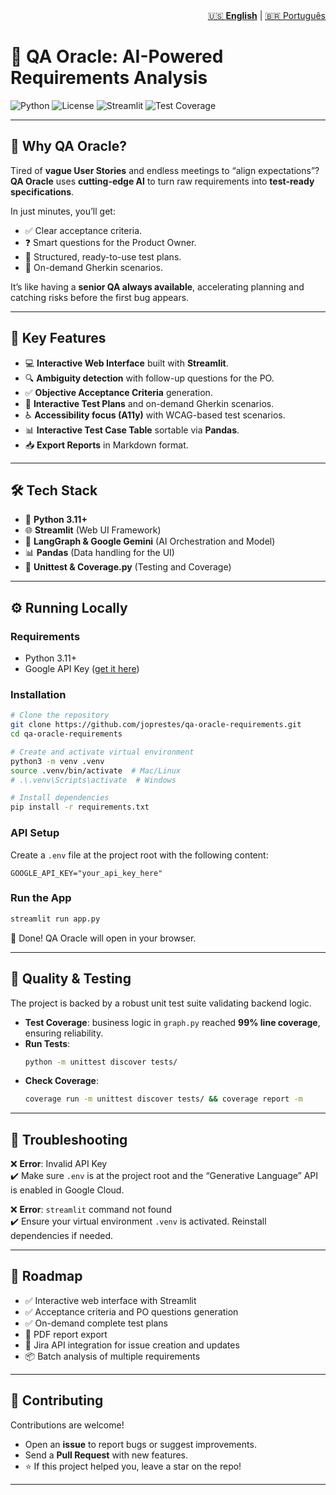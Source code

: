 <nav aria-label="Language switcher" style="text-align: right;">
  <a href="README.md" aria-current="page">🇺🇸 <strong>English</strong></a> | 
  <a href="README-pt.md">🇧🇷 Português</a>
</nav>

# 🔮 QA Oracle: AI-Powered Requirements Analysis

![Python](https://img.shields.io/badge/python-3.11+-blue.svg)
![License](https://img.shields.io/badge/license-MIT-green.svg)
![Streamlit](https://img.shields.io/badge/Streamlit-App-red.svg)
![Test Coverage](https://img.shields.io/badge/coverage-99%25-brightgreen.svg)

---

## 🚀 Why QA Oracle?

Tired of **vague User Stories** and endless meetings to “align expectations”?  
**QA Oracle** uses **cutting-edge AI** to turn raw requirements into **test-ready specifications**.  

In just minutes, you’ll get:  
- ✅ Clear acceptance criteria.  
- ❓ Smart questions for the Product Owner.  
- 📝 Structured, ready-to-use test plans.  
- 🧪 On-demand Gherkin scenarios.  

It’s like having a **senior QA always available**, accelerating planning and catching risks before the first bug appears.  

---

## 🚀 Key Features

- 💻 **Interactive Web Interface** built with **Streamlit**.  
- 🔍 **Ambiguity detection** with follow-up questions for the PO.  
- ✅ **Objective Acceptance Criteria** generation.  
- 📝 **Interactive Test Plans** and on-demand Gherkin scenarios.  
- ♿ **Accessibility focus (A11y)** with WCAG-based test scenarios.  
- 📊 **Interactive Test Case Table** sortable via **Pandas**.  
- 📥 **Export Reports** in Markdown format.  

---

## 🛠️ Tech Stack

- 🐍 **Python 3.11+**  
- 🌐 **Streamlit** (Web UI Framework)  
- 🧠 **LangGraph & Google Gemini** (AI Orchestration and Model)  
- 📊 **Pandas** (Data handling for the UI)  
- 🧪 **Unittest & Coverage.py** (Testing and Coverage)  

---

## ⚙️ Running Locally

### Requirements
- Python 3.11+  
- Google API Key ([get it here](https://aistudio.google.com/app/apikey))  

### Installation
```bash
# Clone the repository
git clone https://github.com/joprestes/qa-oracle-requirements.git
cd qa-oracle-requirements

# Create and activate virtual environment
python3 -m venv .venv
source .venv/bin/activate  # Mac/Linux
# .\.venv\Scripts\activate  # Windows

# Install dependencies
pip install -r requirements.txt
```

### API Setup
Create a `.env` file at the project root with the following content:  

```env
GOOGLE_API_KEY="your_api_key_here"
```

### Run the App
```bash
streamlit run app.py
```

🎉 Done! QA Oracle will open in your browser.  

---

## 🧪 Quality & Testing

The project is backed by a robust unit test suite validating backend logic.  

- **Test Coverage**: business logic in `graph.py` reached **99% line coverage**, ensuring reliability.  
- **Run Tests**:  
  ```bash
  python -m unittest discover tests/
  ```
- **Check Coverage**:  
  ```bash
  coverage run -m unittest discover tests/ && coverage report -m
  ```

---

## 🤔 Troubleshooting

❌ **Error**: Invalid API Key  
✔️ Make sure `.env` is at the project root and the “Generative Language” API is enabled in Google Cloud.  

❌ **Error**: `streamlit` command not found  
✔️ Ensure your virtual environment `.venv` is activated. Reinstall dependencies if needed.  

---

## 📌 Roadmap

- ✅ Interactive web interface with Streamlit  
- ✅ Acceptance criteria and PO questions generation  
- ✅ On-demand complete test plans  
- 📄 PDF report export  
- 🔗 Jira API integration for issue creation and updates  
- 📦 Batch analysis of multiple requirements  

---

## 🤝 Contributing

Contributions are welcome!  
- Open an **issue** to report bugs or suggest improvements.  
- Send a **Pull Request** with new features.  
- ⭐ If this project helped you, leave a star on the repo!  

---

